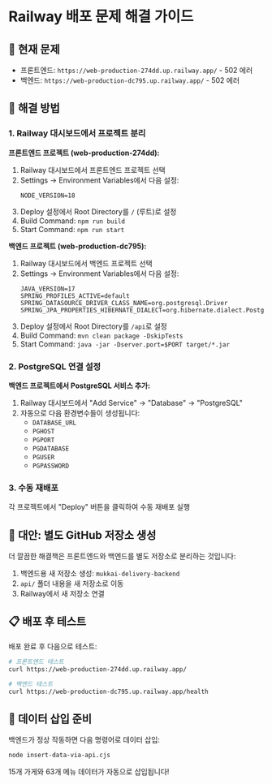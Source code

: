 # Railway 배포 문제 해결 가이드

## 🚨 현재 문제
- 프론트엔드: `https://web-production-274dd.up.railway.app/` - 502 에러
- 백엔드: `https://web-production-dc795.up.railway.app/` - 502 에러

## 🔧 해결 방법

### 1. Railway 대시보드에서 프로젝트 분리

**프론트엔드 프로젝트 (web-production-274dd):**
1. Railway 대시보드에서 프론트엔드 프로젝트 선택
2. Settings -> Environment Variables에서 다음 설정:
   ```
   NODE_VERSION=18
   ```
3. Deploy 설정에서 Root Directory를 `/` (루트)로 설정
4. Build Command: `npm run build`
5. Start Command: `npm run start`

**백엔드 프로젝트 (web-production-dc795):**
1. Railway 대시보드에서 백엔드 프로젝트 선택
2. Settings -> Environment Variables에서 다음 설정:
   ```
   JAVA_VERSION=17
   SPRING_PROFILES_ACTIVE=default
   SPRING_DATASOURCE_DRIVER_CLASS_NAME=org.postgresql.Driver
   SPRING_JPA_PROPERTIES_HIBERNATE_DIALECT=org.hibernate.dialect.PostgreSQLDialect
   ```
3. Deploy 설정에서 Root Directory를 `/api`로 설정
4. Build Command: `mvn clean package -DskipTests`
5. Start Command: `java -jar -Dserver.port=$PORT target/*.jar`

### 2. PostgreSQL 연결 설정

**백엔드 프로젝트에서 PostgreSQL 서비스 추가:**
1. Railway 대시보드에서 "Add Service" -> "Database" -> "PostgreSQL"
2. 자동으로 다음 환경변수들이 생성됩니다:
   - `DATABASE_URL`
   - `PGHOST`
   - `PGPORT`
   - `PGDATABASE`
   - `PGUSER`
   - `PGPASSWORD`

### 3. 수동 재배포

각 프로젝트에서 "Deploy" 버튼을 클릭하여 수동 재배포 실행

## 🔄 대안: 별도 GitHub 저장소 생성

더 깔끔한 해결책은 프론트엔드와 백엔드를 별도 저장소로 분리하는 것입니다:

1. 백엔드용 새 저장소 생성: `mukkai-delivery-backend`
2. `api/` 폴더 내용을 새 저장소로 이동
3. Railway에서 새 저장소 연결

## 📋 배포 후 테스트

배포 완료 후 다음으로 테스트:
```bash
# 프론트엔드 테스트
curl https://web-production-274dd.up.railway.app/

# 백엔드 테스트
curl https://web-production-dc795.up.railway.app/health
```

## 🎯 데이터 삽입 준비

백엔드가 정상 작동하면 다음 명령어로 데이터 삽입:
```bash
node insert-data-via-api.cjs
```

15개 가게와 63개 메뉴 데이터가 자동으로 삽입됩니다!